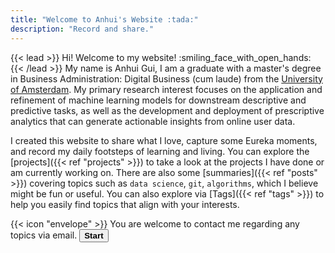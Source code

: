 ```yaml
---
title: "Welcome to Anhui's Website :tada:"
description: "Record and share."
---
```

{{< lead >}}
Hi! Welcome to my website! 
:smiling_face_with_open_hands:<br>
{{< /lead >}}
My name is Anhui Gui, I am a graduate with a master's degree in Business Administration: Digital Business (cum laude) from the [University of Amsterdam](https://www.uva.nl/). My primary research interest focuses on the application and refinement of machine learning models for downstream descriptive and predictive tasks, as well as the development and deployment of prescriptive analytics that can generate actionable insights from online user data.<br>

I created this website to share what I love, capture some Eureka moments, and record my daily footsteps of learning and living. You can explore the [projects]({{< ref "projects" >}}) to take a look at the projects I have done or am currently working on. There are also some [summaries]({{< ref "posts" >}}) covering topics such as `data science`, `git`, `algorithms`, which I believe might be fun or useful. You can also explore via [Tags]({{< ref "tags" >}}) to help you easily find topics that align with your interests.<br>



<div class="flex px-4 py-2 mb-8 text-base rounded-md bg-primary-100 dark:bg-primary-900">
  <span class="flex items-center ltr:pr-3 rtl:pl-3 text-primary-400">
    {{< icon "envelope" >}}
  </span>
  <span class="flex items-center justify-between grow dark:text-neutral-300">
    <span class="prose dark:prose-invert"> You are welcome to contact me regarding any topics via email.  </span>
    <button
      onclick="window.location.href='mailto:Anhui.Gui@outlook.com';"
      target="blank" 
      class="px-4 !text-neutral !no-underline rounded-md border border-primary-500 bg-primary-400 hover:!bg-primary-500 dark:bg-primary-600 dark:hover:!bg-primary-700"
    >
      <b>Start</b>
    </button>
  </span>
</div>

<!--
<p align="center"> 
<b>Topic extraction from Anhui:</b>
</p>
{{< typeit
tag=h4
speed=50
lifelike=true
breakLines=false
loop=true
>}}
Love
Curious
Kind
{{< /typeit >}}

{{< alert "envelope">}}
Please feel free to reach out to me via [email](mailto:Anhui_Gui@outlook.com). I would be very excited to know what is on your mind and exchange ideas with you! :D
{{< /alert >}}
-->
